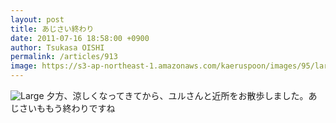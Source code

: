 ```yaml
---
layout: post
title: あじさい終わり
date: 2011-07-16 18:58:00 +0900
author: Tsukasa OISHI
permalink: /articles/913
image: https://s3-ap-northeast-1.amazonaws.com/kaeruspoon/images/95/large.JPG?1310810282
---
```


![Large](https://s3-ap-northeast-1.amazonaws.com/kaeruspoon/images/95/large.JPG?1310810282)
夕方、涼しくなってきてから、ユルさんと近所をお散歩しました。あじさいももう終わりですね

